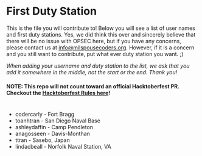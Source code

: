 # First Duty Station

This is the file you will contribute to! Below you will see a list of user names and first duty stations. Yes, we did think this over and sincerely believe that there will be no issue with OPSEC here, but if you have any concerns, please contact us at [info@milspousecoders.org](mailto:info@milspousecoders.org). However, if it is a concern and you still want to contribute, put what ever duty station you want. ;)

_When adding your username and duty station to the list, we ask that you add it somewhere in the middle, not the start or the end. Thank you!_

#### NOTE: This repo will not count toward an official Hacktoberfest PR. Checkout the [Hacktoberfest Rules here](https://hacktoberfest.digitalocean.com/details)! ####

#

-   codercarly - Fort Bragg
-   toanhtran - San Diego Naval Base
-   ashleydaffin - Camp Pendleton 
-   anagosseen - Davis-Monthan
-   ttran - Sasebo, Japan
-   lindacbeall - Norfolk Naval Station, VA